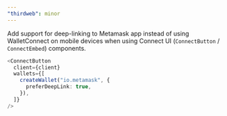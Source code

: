 ```yaml
---
"thirdweb": minor
---
```


Add support for deep-linking to Metamask app instead of using WalletConnect on mobile devices when using Connect UI (`ConnectButton` / `ConnectEmbed`) components.

```ts
<ConnectButton
  client={client}
  wallets={[
    createWallet("io.metamask", {
      preferDeepLink: true,
    }),
  ]}
/>
```
